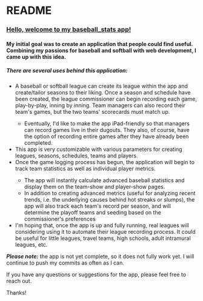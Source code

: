 <h1>README</h1>

<h3><u>Hello, welcome to my baseball_stats app!</u></h3>

<h4>My initial goal was to create an application that people could find useful. Combining my passions for baseball and softball with web development, I came up with this idea.</h4>

<h5>There are several uses behind this application:</h5>
<ul>
	<li>A baseball or softball league can create its league within the app and create/tailor seasons to their liking.
	Once a season and schedule have been created, the league commissioner can begin recording each game, play-by-play, inning by inning. Team managers can also record their team's games, but the two teams' scorecards must match up.</li>
		<ul>
			<li>Eventually, I'd like to make the app iPad-friendly so that managers can record games live in their dugouts. They also, of course, have the option of recording entire games after they have already been completed.</li>
		</ul>
	<li>This app is very customizable with various parameters for creating leagues, seasons, schedules, teams and players.</li>
	<li>Once the game logging process has begun, the application will begin to track team statistics as well as individual player metrics.</li>
		<ul>
			<li>The app will instantly calculate advanced baseball statistics and display them on the team-show and player-show pages.</li>
			<li>In addition to creating advanced metrics (useful for analyzing recent trends, i.e. the underlying causes behind hot streaks or slumps), the app will also track each team's record per season, and will determine the playoff teams and seeding based on the commissioner's preferences</li>
		</ul>
	<li>I'm hoping that, once the app is up and fully running, real leagues will considering using it to automate their league recording process. It could be useful for little leagues, travel teams, high schools, adult intramural leagues, etc.</li>
</ul>

<em><strong>Please note:</strong></em> the app is not yet complete, so it does not fully work yet. I will continue to push my commits as often as I can.

If you have any questions or suggestions for the app, please feel free to reach out.

Thanks!
